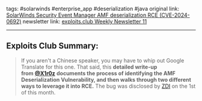 tags: #solarwinds #enterprise_app #deserialization #java
original link: [SolarWinds Security Event Manager AMF deserialization RCE (CVE-2024-0692)](https://exp10it.io/2024/03/solarwinds-security-event-manager-amf-deserialization-rce-cve-2024-0692/?ref=blog.exploits.club)
newsletter link: [exploits.club Weekly Newsletter 11](https://blog.exploits.club/exploits-club-weekly-newsletter-10-2/)   

---
## Exploits Club Summary:
> If you aren't a Chinese speaker, you may have to whip out Google Translate for this one. That said, this **detailed write-up from** [**@X1r0z**](https://twitter.com/X1r0z?ref=blog.exploits.club) **documents the process of identifying the AMF Deserialization Vulnerability, and then walks through two different ways to leverage it into RCE.** The bug was disclosed by [ZDI](https://www.zerodayinitiative.com/advisories/ZDI-24-215/?ref=blog.exploits.club) on the 1st of this month. 